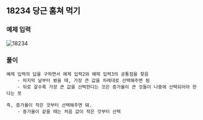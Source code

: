 ## 18234 당근 훔쳐 먹기

### 예제 입력 
![18234](https://user-images.githubusercontent.com/57518908/127758695-6788a203-a174-4a14-bf76-9296bc3281a6.jpg)  

### 풀이
```
예제 입력의 답을 구하면서 예제 입력2와 예제 입력3의 공통점을 찾음  
    - 마지막 날부터 봤을 때, 가장 큰 값을 차례대로 선택해주면 됨  
    - 뒤로 갈수록 가장 큰 값을 선택한다는 것은 증가율이 큰 것들이 나중에 선택되어야 한다는 뜻   
      
즉, 증가율이 작은 것부터 선택해주면 돼.  
    - 증가율이 같을 때는 처음 값이 작은 것부터 선택  
```
